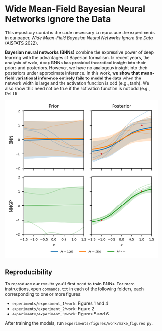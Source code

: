 # Wide Mean-Field Bayesian Neural Networks Ignore the Data

This repository contains the code necessary to reproduce the experiments in our paper, *Wide Mean-Field Bayesian Neural Networks Ignore the Data* (AISTATS 2022).

**Bayesian neural networks (BNNs)** combine the expressive power of deep learning with the advantages of Bayesian formalism. In recent years, the analysis of wide, deep BNNs has provided theoretical insight into their priors and posteriors. However, we have no analogous insight into their posteriors under approximate inference. In this work, **we show that mean-field variational inference entirely fails to model the data** when the network width is large and the activation function is odd (e.g., tanh). We also show this need not be true if the activation function is not odd (e.g., ReLU).

![figure1](./experiments/figures/results/figure1/figure1.png)

## Reproducibility 

To reproduce our results you'll first need to train BNNs. For more instructions, open `commands.txt` in each of the following folders, each corresponding to one or more figures:

 - `experiments/experiment_1/work`: Figures 1 and 4
 - `experiments/experiment_2/work`: Figure 2
 - `experiments/experiment_3/work`: Figures 5 and 6

After training the models, run `experiments/figures/work/make_figures.py`. 
